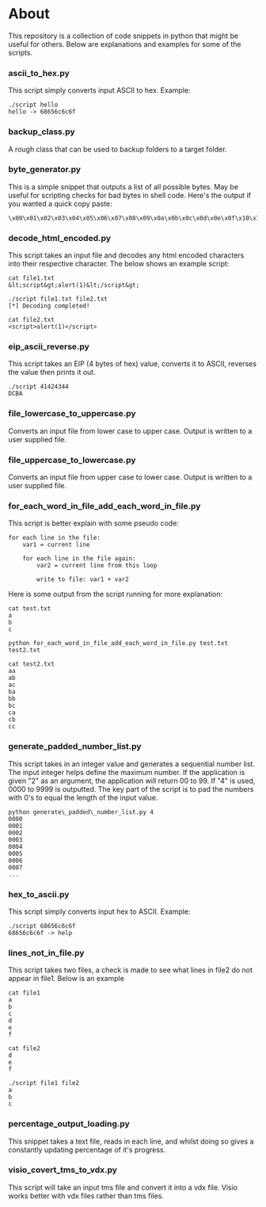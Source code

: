 About
=====

This repository is a collection of code snippets in python that might be useful for others. Below are explanations and examples for some of the scripts.

### ascii\_to\_hex.py
This script simply converts input ASCII to hex. Example:

	./script hello
	hello -> 68656c6c6f

### backup_class.py
A rough class that can be used to backup folders to a target folder.


### byte_generator.py
This is a simple snippet that outputs a list of all possible bytes. May be useful for scripting checks for bad bytes in shell code. Here's the output if you wanted a quick copy paste:

	\x00\x01\x02\x03\x04\x05\x06\x07\x08\x09\x0a\x0b\x0c\x0d\x0e\x0f\x10\x11\x12\x13\x14\x15\x16\x17\x18\x19\x1a\x1b\x1c\x1d\x1e\x1f\x20\x21\x22\x23\x24\x25\x26\x27\x28\x29\x2a\x2b\x2c\x2d\x2e\x2f\x30\x31\x32\x33\x34\x35\x36\x37\x38\x39\x3a\x3b\x3c\x3d\x3e\x3f\x40\x41\x42\x43\x44\x45\x46\x47\x48\x49\x4a\x4b\x4c\x4d\x4e\x4f\x50\x51\x52\x53\x54\x55\x56\x57\x58\x59\x5a\x5b\x5c\x5d\x5e\x5f\x60\x61\x62\x63\x64\x65\x66\x67\x68\x69\x6a\x6b\x6c\x6d\x6e\x6f\x70\x71\x72\x73\x74\x75\x76\x77\x78\x79\x7a\x7b\x7c\x7d\x7e\x7f\x80\x81\x82\x83\x84\x85\x86\x87\x88\x89\x8a\x8b\x8c\x8d\x8e\x8f\x90\x91\x92\x93\x94\x95\x96\x97\x98\x99\x9a\x9b\x9c\x9d\x9e\x9f\xa0\xa1\xa2\xa3\xa4\xa5\xa6\xa7\xa8\xa9\xaa\xab\xac\xad\xae\xaf\xb0\xb1\xb2\xb3\xb4\xb5\xb6\xb7\xb8\xb9\xba\xbb\xbc\xbd\xbe\xbf\xc0\xc1\xc2\xc3\xc4\xc5\xc6\xc7\xc8\xc9\xca\xcb\xcc\xcd\xce\xcf\xd0\xd1\xd2\xd3\xd4\xd5\xd6\xd7\xd8\xd9\xda\xdb\xdc\xdd\xde\xdf\xe0\xe1\xe2\xe3\xe4\xe5\xe6\xe7\xe8\xe9\xea\xeb\xec\xed\xee\xef\xf0\xf1\xf2\xf3\xf4\xf5\xf6\xf7\xf8\xf9\xfa\xfb\xfc\xfd\xfe\xff

### decode_html_encoded.py
This script takes an input file and decodes any html encoded characters into their respective character. The below shows an example script:

	cat file1.txt
	&lt;script&gt;alert(1)&lt;/script&gt;

	./script file1.txt file2.txt
	[*] Decoding completed!

	cat file2.txt
	<script>alert(1)</script>


### eip\_ascii\_reverse.py
This script takes an EIP (4 bytes of hex) value, converts it to ASCII, reverses the value then prints it out. 

	./script 41424344
	DCBA

### file\_lowercase\_to_uppercase.py
Converts an input file from lower case to upper case. Output is written to a user supplied file.

### file\_uppercase\_to_lowercase.py
Converts an input file from upper case to lower case. Output is written to a user supplied file.

### for\_each\_word\_in\_file\_add\_each\_word\_in\_file.py
This script is better explain with some pseudo code:

	for each line in the file:
		var1 = current line
		
		for each line in the file again:
			var2 = current line from this loop

			write to file: var1 + var2

Here is some output from the script running for more explanation:

	cat test.txt
	a
	b
	c

	python for_each_word_in_file_add_each_word_in_file.py test.txt test2.txt

	cat test2.txt
	aa
	ab
	ac
	ba
	bb
	bc
	ca
	cb
	cc

### generate\_padded\_number_list.py
This script takes in an integer value and generates a sequential number list. The input integer helps define the maximum number. If the application is given "2" as an argument, the application will return 00 to 99. If "4" is used, 0000 to 9999 is outputted. The key part of the script is to pad the numbers with 0's to equal the length of the input value.

    python generate\_padded\_number_list.py 4
	0000
	0001
	0002
	0003
	0004
	0005
	0006
	0007
	...

### hex\_to\_ascii.py
This script simply converts input hex to ASCII. Example:

	./script 68656c6c6f
	68656c6c6f -> help

### lines\_not\_in\_file.py
This script takes two files, a check is made to see what lines in file2 do not appear in file1. Below is an example

	cat file1
	a
	b
	c
	d
	e
	f
	
	cat file2
	d
	e
	f
	
	./script file1 file2
	a
	b
	c

### percentage\_output_loading.py
This snippet takes a text file, reads in each line, and whilst doing so gives a constantly updating percentage of it's progress.

### visio\_covert\_tms\_to\_vdx.py
This script will take an input tms file and convert it into a vdx file. Visio works better with vdx files rather than tms files.

